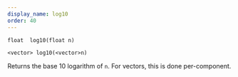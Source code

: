 ```yaml
---
display_name: log10
order: 40
---
```

`float  log10(float n)`

`<vector> log10(<vector>n)`

Returns the base 10 logarithm of `n`. For vectors, this is done per-component.
